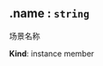 <a name="module_miot/service/scene--module.exports.IScene+name"></a>

## .name : <code>string</code>
场景名称

**Kind**: instance member  
